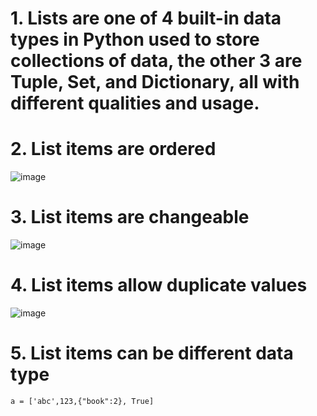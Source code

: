 # 1. Lists are one of 4 built-in data types in Python used to store collections of data, the other 3 are Tuple, Set, and Dictionary, all with different qualities and usage.


# 2. List items are ordered

![image](https://user-images.githubusercontent.com/60442877/224701736-2a97674e-9e8b-4de2-bd51-e81ce78ce95c.png)

# 3. List items are changeable

![image](https://user-images.githubusercontent.com/60442877/224702015-80495aa9-20a2-43dd-a7ef-3fe522930875.png)

# 4. List items allow duplicate values

![image](https://user-images.githubusercontent.com/60442877/224702163-32f01e3f-0a76-49b7-bcc7-1abd10ff2655.png)

# 5. List items can be different data type

    a = ['abc',123,{"book":2}, True]
